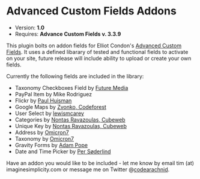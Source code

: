# Advanced Custom Fields Addons

* Version: **1.0**
* Requires: **Advance Custom Fields v. 3.3.9**

This plugin bolts on addon fields for Elliot Condon's [Advanced Custom Fields](http://www.advancedcustomfields.com). It uses a defined libarary of tested and functional fields to activate on your site, future release will include ability to upload or create your own fields.

Currently the following fields are included in the library:

* Taxonomy Checkboxes Field by [Future Media](http://futuremedia.gr/)
* PayPal Item by Mike Rodriguez
* Flickr by [Paul Huisman](http://paulhuisman-online.nl/)
* Google Maps by [Zvonko, Codeforest](http://www.codeforest.net/)
* User Select by [lewismcarey](http://twitter.com/lewismcarey)
* Categories by [Nontas Ravazoulas, Cubeweb](https://github.com/cubeweb/acf-addons)
* Unique Key by [Nontas Ravazoulas, Cubeweb](https://github.com/cubeweb/acf-addons)
* Address by [Omicron7](https://github.com/GCX/acf-address-field)
* Taxonomy by [Omicron7](https://github.com/GCX/acf-taxonomy-field)
* Gravity Forms by [Adam Pope](https://github.com/stormuk/Gravity-Forms-ACF-Field)
* Date and Time Picker by [Per Søderlind](http://soderlind.no/archives/2012/03/09/time-picker-field-for-advanced-custom-fields/)

Have an addon you would like to be included - let me know by email tim (at) imaginesimplicity.com or message me on Twitter @[codearachnid](http://www.twitter.com/codearachnid).
